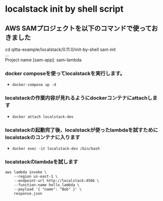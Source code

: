 # localstack init by shell script

## AWS SAMプロジェクトを以下のコマンドで使っておきました
cd qitta-example/localstack/0.11.0/init-by-shell
sam init  
...  
Project name [sam-app]: sam-lambda

### docker composeを使ってlocalstackを実行します。
- `docker-compose up -d`

### localstackの作業内容が見れるようにdockerコンテナにattachします
- `docker attach localstack-dev`

### localstackの起動完了後、localstackが使ったlambdaを試すためにlocalstackのコンテナに入ります
- `docker exec -it localstack-dev /bin/bash`

### localstackのlambdaを試します
```
aws lambda invoke \
	--region us-east-1 \
	--endpoint-url http://localstack:4566 \
    --function-name hello_lambda \
    --payload '{ "name": "Bob" }' \
    response.json
```